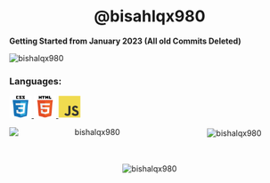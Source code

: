<h1 align="center">@bisahlqx980</h1>
<b align="left"> Getting Started from  January 2023 (All old Commits Deleted)</b>
<br>
<p align="left"> <img src="https://komarev.com/ghpvc/?username=bishalqx980&label=Profile%20views&color=0e75b6&style=flat" alt="bishalqx980" /> </p>

<h3 align="left">Languages:</h3>
<p align="left"> <a href="https://www.w3schools.com/css/" target="_blank" rel="noreferrer"> <img src="https://raw.githubusercontent.com/devicons/devicon/master/icons/css3/css3-original-wordmark.svg" alt="css3" width="40" height="40"/> </a> <a href="https://www.w3.org/html/" target="_blank" rel="noreferrer"> <img src="https://raw.githubusercontent.com/devicons/devicon/master/icons/html5/html5-original-wordmark.svg" alt="html5" width="40" height="40"/> </a> <a href="https://developer.mozilla.org/en-US/docs/Web/JavaScript" target="_blank" rel="noreferrer"> <img src="https://raw.githubusercontent.com/devicons/devicon/master/icons/javascript/javascript-original.svg" alt="javascript" width="40" height="40"/> </a> </p>

<p align="center"><img align="left" src="https://github-readme-stats.vercel.app/api/top-langs?username=bishalqx980&show_icons=true&locale=en&layout=compact" alt="bishalqx980" width="300px"></p>

<p align="center">&nbsp;<img align="center" src="https://github-readme-stats.vercel.app/api?username=bishalqx980&show_icons=true&locale=en" alt="bishalqx980" width="300px"></p>
<br>
<p align="center"><img align="center" src="https://github-readme-streak-stats.herokuapp.com/?user=bishalqx980&" alt="bishalqx980"></p>
